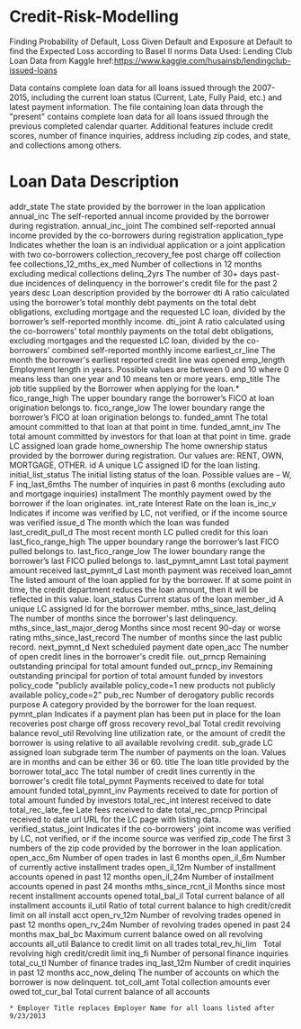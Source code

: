 # Credit-Risk-Modelling
Finding Probability of Default, Loss Given Default and Exposure at Default to find the Expected Loss according to Basel II norms
Data Used: Lending Club Loan Data   from Kaggle href:https://www.kaggle.com/husainsb/lendingclub-issued-loans

Data contains complete loan data for all loans issued through the 2007-2015, including the current loan status (Current, Late, Fully Paid, etc.) and latest payment information. The file containing loan data through the "present" contains complete loan data for all loans issued through the previous completed calendar quarter. Additional features include credit scores, number of finance inquiries, address including zip codes, and state, and collections among others.


# Loan Data	Description     
addr_state	The state provided by the borrower in the loan application
annual_inc	The self-reported annual income provided by the borrower during registration.
annual_inc_joint	The combined self-reported annual income provided by the co-borrowers during registration
application_type	Indicates whether the loan is an individual application or a joint application with two co-borrowers
collection_recovery_fee	post charge off collection fee
collections_12_mths_ex_med	Number of collections in 12 months excluding medical collections
delinq_2yrs	The number of 30+ days past-due incidences of delinquency in the borrower's credit file for the past 2 years
desc	Loan description provided by the borrower
dti	A ratio calculated using the borrower’s total monthly debt payments on the total debt obligations, excluding mortgage and the requested LC loan, divided by the borrower’s self-reported monthly income.
dti_joint	A ratio calculated using the co-borrowers' total monthly payments on the total debt obligations, excluding mortgages and the requested LC loan, divided by the co-borrowers' combined self-reported monthly income
earliest_cr_line	The month the borrower's earliest reported credit line was opened
emp_length	Employment length in years. Possible values are between 0 and 10 where 0 means less than one year and 10 means ten or more years. 
emp_title	The job title supplied by the Borrower when applying for the loan.*
fico_range_high	The upper boundary range the borrower’s FICO at loan origination belongs to.
fico_range_low	The lower boundary range the borrower’s FICO at loan origination belongs to.
funded_amnt	The total amount committed to that loan at that point in time.
funded_amnt_inv	The total amount committed by investors for that loan at that point in time.
grade	LC assigned loan grade
home_ownership	The home ownership status provided by the borrower during registration. Our values are: RENT, OWN, MORTGAGE, OTHER.
id	A unique LC assigned ID for the loan listing.
initial_list_status	The initial listing status of the loan. Possible values are – W, F
inq_last_6mths	The number of inquiries in past 6 months (excluding auto and mortgage inquiries)
installment	The monthly payment owed by the borrower if the loan originates.
int_rate	Interest Rate on the loan
is_inc_v	Indicates if income was verified by LC, not verified, or if the income source was verified
issue_d	The month which the loan was funded
last_credit_pull_d	The most recent month LC pulled credit for this loan
last_fico_range_high	The upper boundary range the borrower’s last FICO pulled belongs to.
last_fico_range_low	The lower boundary range the borrower’s last FICO pulled belongs to.
last_pymnt_amnt	Last total payment amount received
last_pymnt_d	Last month payment was received
loan_amnt	The listed amount of the loan applied for by the borrower. If at some point in time, the credit department reduces the loan amount, then it will be reflected in this value.
loan_status	Current status of the loan
member_id	A unique LC assigned Id for the borrower member.
mths_since_last_delinq	The number of months since the borrower's last delinquency.
mths_since_last_major_derog	Months since most recent 90-day or worse rating
mths_since_last_record	The number of months since the last public record.
next_pymnt_d	Next scheduled payment date
open_acc	The number of open credit lines in the borrower's credit file.
out_prncp	Remaining outstanding principal for total amount funded
out_prncp_inv	Remaining outstanding principal for portion of total amount funded by investors
policy_code	"publicly available policy_code=1
new products not publicly available policy_code=2"
pub_rec	Number of derogatory public records
purpose	A category provided by the borrower for the loan request. 
pymnt_plan	Indicates if a payment plan has been put in place for the loan
recoveries	post charge off gross recovery
revol_bal	Total credit revolving balance
revol_util	Revolving line utilization rate, or the amount of credit the borrower is using relative to all available revolving credit.
sub_grade	LC assigned loan subgrade
term	The number of payments on the loan. Values are in months and can be either 36 or 60.
title	The loan title provided by the borrower
total_acc	The total number of credit lines currently in the borrower's credit file
total_pymnt	Payments received to date for total amount funded
total_pymnt_inv	Payments received to date for portion of total amount funded by investors
total_rec_int	Interest received to date
total_rec_late_fee	Late fees received to date
total_rec_prncp	Principal received to date
url	URL for the LC page with listing data.
verified_status_joint	Indicates if the co-borrowers' joint income was verified by LC, not verified, or if the income source was verified
zip_code	The first 3 numbers of the zip code provided by the borrower in the loan application.
open_acc_6m	Number of open trades in last 6 months
open_il_6m	Number of currently active installment trades
open_il_12m	Number of installment accounts opened in past 12 months
open_il_24m	Number of installment accounts opened in past 24 months
mths_since_rcnt_il	Months since most recent installment accounts opened
total_bal_il	Total current balance of all installment accounts
il_util	Ratio of total current balance to high credit/credit limit on all install acct
open_rv_12m	Number of revolving trades opened in past 12 months
open_rv_24m	Number of revolving trades opened in past 24 months
max_bal_bc	Maximum current balance owed on all revolving accounts
all_util	Balance to credit limit on all trades
total_rev_hi_lim  	Total revolving high credit/credit limit
inq_fi	Number of personal finance inquiries
total_cu_tl	Number of finance trades
inq_last_12m	Number of credit inquiries in past 12 months
acc_now_delinq	The number of accounts on which the borrower is now delinquent.
tot_coll_amt	Total collection amounts ever owed
tot_cur_bal	Total current balance of all accounts
	
	* Employer Title replaces Employer Name for all loans listed after 9/23/2013

